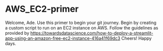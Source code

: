 # AWS_EC2-primer

Welcome, Ade. Use this primer to begin your git journey. Begin by creating a custom script to run on an EC2 instance on AWS. 
Follow the guidelines as provided by https://towardsdatascience.com/how-to-deploy-a-streamlit-app-using-an-amazon-free-ec2-instance-416a41f69dc3
Cheers! Happy days.
